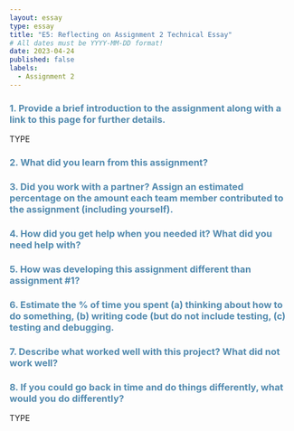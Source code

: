 ```yaml
---
layout: essay
type: essay
title: "E5: Reflecting on Assignment 2 Technical Essay"
# All dates must be YYYY-MM-DD format!
date: 2023-04-24
published: false
labels:
  - Assignment 2
---
```

<style>
  H3{color:#528AAE;}
  title{color:#528AAE;}
</style>

### 1. Provide a brief introduction to the assignment along with a link to this page for further details.
TYPE 

### 2. What did you learn from this assignment?


### 3. Did you work with a partner? Assign an estimated percentage on the amount each team member contributed to the assignment (including yourself).


### 4. How did you get help when you needed it? What did you need help with?


### 5. How was developing this assignment different than assignment #1?


### 6. Estimate the % of time you spent (a) thinking about how to do something, (b) writing code (but do not include testing, (c) testing and debugging.


### 7. Describe what worked well with this project? What did not work well?


### 8. If you could go back in time and do things differently, what would you do differently?
TYPE

